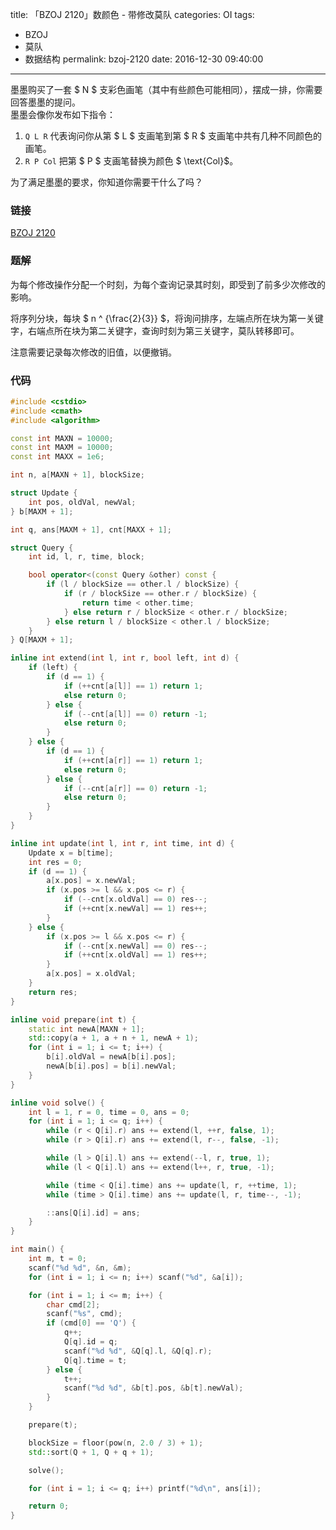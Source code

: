 title: 「BZOJ 2120」数颜色 - 带修改莫队
categories: OI
tags: 
  - BZOJ
  - 莫队
  - 数据结构
permalink: bzoj-2120
date: 2016-12-30 09:40:00
---

墨墨购买了一套 $ N $ 支彩色画笔（其中有些颜色可能相同），摆成一排，你需要回答墨墨的提问。  
墨墨会像你发布如下指令：
1. `Q L R` 代表询问你从第 $ L $ 支画笔到第 $ R $ 支画笔中共有几种不同颜色的画笔。
2. `R P Col` 把第 $ P $ 支画笔替换为颜色 $ \text{Col}$。

为了满足墨墨的要求，你知道你需要干什么了吗？

<!-- more -->

### 链接
[BZOJ 2120](http://www.lydsy.com/JudgeOnline/problem.php?id=2120)

### 题解
为每个修改操作分配一个时刻，为每个查询记录其时刻，即受到了前多少次修改的影响。

将序列分块，每块 $ n ^ {\frac{2}{3}} $，将询问排序，左端点所在块为第一关键字，右端点所在块为第二关键字，查询时刻为第三关键字，莫队转移即可。

注意需要记录每次修改的旧值，以便撤销。

### 代码
```c++
#include <cstdio>
#include <cmath>
#include <algorithm>

const int MAXN = 10000;
const int MAXM = 10000;
const int MAXX = 1e6;

int n, a[MAXN + 1], blockSize;

struct Update {
	int pos, oldVal, newVal;
} b[MAXM + 1];

int q, ans[MAXM + 1], cnt[MAXX + 1];

struct Query {
	int id, l, r, time, block;

	bool operator<(const Query &other) const {
		if (l / blockSize == other.l / blockSize) {
			if (r / blockSize == other.r / blockSize) {
				return time < other.time;
			} else return r / blockSize < other.r / blockSize;
		} else return l / blockSize < other.l / blockSize;
	}
} Q[MAXM + 1];

inline int extend(int l, int r, bool left, int d) {
	if (left) {
		if (d == 1) {
			if (++cnt[a[l]] == 1) return 1;
			else return 0;
		} else {
			if (--cnt[a[l]] == 0) return -1;
			else return 0;
		}
	} else {
		if (d == 1) {
			if (++cnt[a[r]] == 1) return 1;
			else return 0;
		} else {
			if (--cnt[a[r]] == 0) return -1;
			else return 0;
		}
	}
}

inline int update(int l, int r, int time, int d) {
	Update x = b[time];
	int res = 0;
	if (d == 1) {
		a[x.pos] = x.newVal;
		if (x.pos >= l && x.pos <= r) {
			if (--cnt[x.oldVal] == 0) res--;
			if (++cnt[x.newVal] == 1) res++;
		}
	} else {
		if (x.pos >= l && x.pos <= r) {
			if (--cnt[x.newVal] == 0) res--;
			if (++cnt[x.oldVal] == 1) res++;
		}
		a[x.pos] = x.oldVal;
	}
	return res;
}

inline void prepare(int t) {
	static int newA[MAXN + 1];
	std::copy(a + 1, a + n + 1, newA + 1);
	for (int i = 1; i <= t; i++) {
		b[i].oldVal = newA[b[i].pos];
		newA[b[i].pos] = b[i].newVal;
	}
}

inline void solve() {
	int l = 1, r = 0, time = 0, ans = 0;
	for (int i = 1; i <= q; i++) {
		while (r < Q[i].r) ans += extend(l, ++r, false, 1);
		while (r > Q[i].r) ans += extend(l, r--, false, -1);

		while (l > Q[i].l) ans += extend(--l, r, true, 1);
		while (l < Q[i].l) ans += extend(l++, r, true, -1);

		while (time < Q[i].time) ans += update(l, r, ++time, 1);
		while (time > Q[i].time) ans += update(l, r, time--, -1);

		::ans[Q[i].id] = ans;
	}
}

int main() {
	int m, t = 0;
	scanf("%d %d", &n, &m);
	for (int i = 1; i <= n; i++) scanf("%d", &a[i]);

	for (int i = 1; i <= m; i++) {
		char cmd[2];
		scanf("%s", cmd);
		if (cmd[0] == 'Q') {
			q++;
			Q[q].id = q;
			scanf("%d %d", &Q[q].l, &Q[q].r);
			Q[q].time = t;
		} else {
			t++;
			scanf("%d %d", &b[t].pos, &b[t].newVal);
		}
	}

	prepare(t);

	blockSize = floor(pow(n, 2.0 / 3) + 1);
	std::sort(Q + 1, Q + q + 1);

	solve();

	for (int i = 1; i <= q; i++) printf("%d\n", ans[i]);

	return 0;
}
```